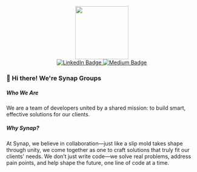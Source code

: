 
<div id="header" align="center">
  <!-- <img src="https://media3.giphy.com/media/v1.Y2lkPTZjMDliOTUybHd5dmQ0dGptN3V1a3N2aDIwcGl4aHZlb2g5cHI4MXQ2bjE1aTR1bSZlcD12MV9zdGlja2Vyc19zZWFyY2gmY3Q9cw/mFGeY0egOin2LCieBZ/200.gif" width="140"/> -->
  <img src="https://64.media.tumblr.com/886f66f3b61ead561782ec263ce769d2/9b5b8e36a290686f-3b/s540x810/13d4011f8d5856d8de67f2f570270e92fef40070.gifv" width="140"/>
</div>

<div id="badges" align="center">
  <a href="">
    <img src="https://img.shields.io/badge/LinkedIn-blue?style=for-the-badge&logo=linkedin&logoColor=white" alt="LinkedIn Badge"/>
  </a>
   <a href="">
    <img src="https://img.shields.io/badge/Vercel-%23000000.svg?style=for-the-badge&logo=vercel&logoColor=white" alt="Medium Badge"/>
  </a> 
</div>

### 👋 Hi there! We're Synap Groups

##### Who We Are

We are a team of developers united by a shared mission: to build smart, effective solutions for our clients.

##### Why Synap?

At Synap, we believe in collaboration—just like a slip mold takes shape through unity, we come together as one to craft solutions that truly fit our clients' needs. We don’t just write code—we solve real problems, address pain points, and help shape the future, one line of code at a time.





